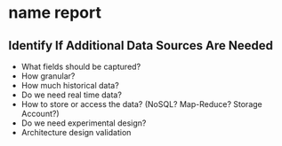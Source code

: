 # name report

## Identify If Additional Data Sources Are Needed
* What fields should be captured?
* How granular?
* How much historical data?
* Do we need real time data?
* How to store or access the data? (NoSQL? Map-Reduce? Storage Account?)
* Do we need experimental design?
* Architecture design validation